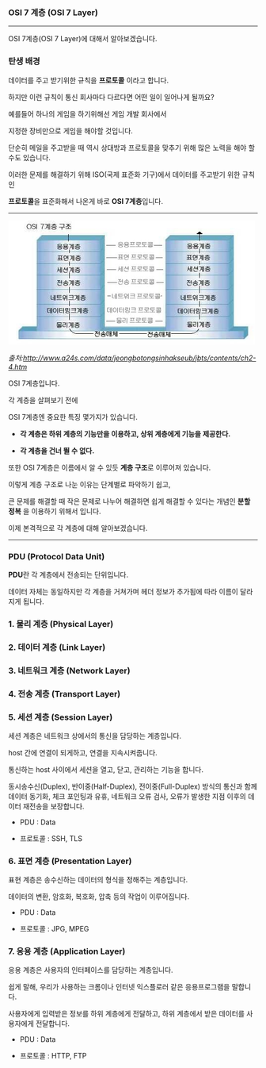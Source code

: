 ### OSI 7 계층 (OSI 7 Layer)

---

OSI 7계층(OSI 7 Layer)에 대해서 알아보겠습니다.

### 탄생 배경

데이터를 주고 받기위한 규칙을 **프로토콜** 이라고 합니다.

하지만 이런 규칙이 통신 회사마다 다르다면 어떤 일이 일어나게 될까요?

예를들어 하나의 게임을 하기위해선 게임 개발 회사에서

지정한 장비만으로 게임을 해야할 것입니다.

단순히 메일을 주고받을 때 역시 상대방과 프로토콜을 맞추기 위해 많은 노력을 해야 할 수도 있습니다.

이러한 문제를 해결하기 위해 ISO(국제 표준화 기구)에서 데이터를 주고받기 위한 규칙인

**프로토콜**을 표준화해서 나온게 바로 **OSI 7계층**입니다.

---

![osi 7계층](images/p26.jpg)

_출처:http://www.a24s.com/data/jeongbotongsinhakseub/jbts/contents/ch2-4.htm_

OSI 7계층입니다.

각 계층을 살펴보기 전에

OSI 7계층엔 중요한 특징 몇가지가 있습니다.

- **각 계층은 하위 계층의 기능만을 이용하고, 상위 계층에게 기능을 제공한다.**

- **각 계층을 건너 뛸 수 없다.**

또한 OSI 7계층은 이름에서 알 수 있듯 **계층 구조**로 이루어져 있습니다.

이렇게 계층 구조로 나눈 이유는 단계별로 파악하기 쉽고,

큰 문제를 해결할 때 작은 문제로 나누어 해결하면 쉽게 해결할 수 있다는 개념인 **분할 정복** 을 이용하기 위해서 입니다.

이제 본격적으로 각 계층에 대해 알아보겠습니다.

---

### PDU (Protocol Data Unit)

**PDU**란 각 계층에서 전송되는 단위입니다.

데이터 자체는 동일하지만 각 계층을 거쳐가며 헤더 정보가 추가됨에 따라 이름이 달라지게 됩니다.

### 1. 물리 계층 (Physical Layer)

### 2. 데이터 계층 (Link Layer)

### 3. 네트워크 계층 (Network Layer)

### 4. 전송 계층 (Transport Layer)

### 5. 세션 계층 (Session Layer)

세션 계층은 네트워크 상에서의 통신을 담당하는 계층입니다.

host 간에 연결이 되게하고, 연결을 지속시켜줍니다.

통신하는 host 사이에서 세션을 열고, 닫고, 관리하는 기능을 합니다.

동시송수신(Duplex), 반이중(Half-Duplex), 전이중(Full-Duplex) 방식의 통신과 함께 데이터 동기화, 체크 포인팅과 유휴, 네트워크 오류 검사, 오류가 발생한 지점 이후의 데이터 재전송을 보장합니다.

* PDU : Data

* 프로토콜 : SSH, TLS

### 6. 표면 계층 (Presentation Layer)

표현 계층은 송수신하는 데이터의 형식을 정해주는 계층입니다.

데이터의 변환, 암호화, 복호화, 압축 등의 작업이 이루어집니다.

* PDU : Data

* 프로토콜 : JPG, MPEG

### 7. 응용 계층 (Application Layer)

응용 계층은 사용자의 인터페이스를 담당하는 계층입니다.

쉽게 말해, 우리가 사용하는 
크롬이나 인터넷 익스플로러 같은 응용프로그램을 말합니다.

사용자에게 입력받은 정보를 하위 계층에게 전달하고, 하위 계층에서 받은 데이터를 사용자에게 전달합니다.


* PDU : Data

* 프로토콜 : HTTP, FTP

